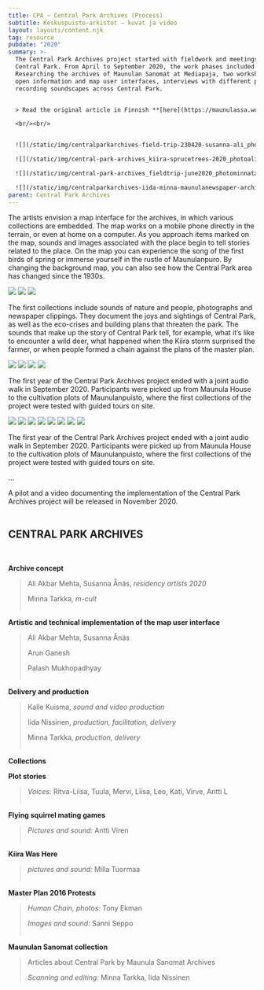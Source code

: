 ```yaml
---
title: CPA ~ Central Park Archives (Process)
subtitle: Keskuspuisto-arkistot – kuvat ja video
layout: layouts/content.njk
tag: resource
pubdate: "2020"
summary: >-
  The Central Park Archives project started with fieldwork and meetings in
  Central Park. From April to September 2020, the work phases included e.g.
  Researching the archives of Maunulan Sanomat at Mediapaja, two workshops on
  open information and map user interfaces, interviews with different people and
  recording soundscapes across Central Park.


  > Read the original article in Finnish **[here](https://maunulassa.wordpress.com/portfolio/keskuspuisto-arkistot-kuvat-ja-video/)**

  <br/><br/>


  ![](/static/img/centralparkarchives-field-trip-230420-susanna-ali_photominnatarkka-crop.jpg)

  ![](/static/img/central-park-archives_kiira-sprucetrees-2020_photoaliakbarmehta.jpg)

  ![](/static/img/central-park-archives_fieldtrip-june2020_photominnatarkka.jpg)

  ![](/static/img/centralparkarchives-iida-minna-maunulanewspaper-archives_photominnatarkka.jpg)
parent: Central Park Archives
---
```

The artists envision a map interface for the archives, in which various collections are embedded. The map works on a mobile phone directly in the terrain, or even at home on a computer. As you approach items marked on the map, sounds and images associated with the place begin to tell stories related to the place. On the map you can experience the song of the first birds of spring or immerse yourself in the rustle of Maunulanpuro. By changing the background map, you can also see how the Central Park area has changed since the 1930s.

![](/static/img/keskuspuistoarkistot-pilotti-kayttoliittyma.png)
![](/static/img/keskuspuistoarkistot-kartta-ilmakuva-1988_1200px.png)
![](/static/img/keskuspuistoarkistot-kartta-ilmakuva-1976_1200px.png)

The first collections include sounds of nature and people, photographs and newspaper clippings. They document the joys and sightings of Central Park, as well as the eco-crises and building plans that threaten the park. The sounds that make up the story of Central Park tell, for example, what it’s like to encounter a wild deer, what happened when the Kiira storm surprised the farmer, or when people formed a chain against the plans of the master plan.

![](/static/img/flying-squirrel-11-photo-by-antti-viren.jpg)
![](/static/img/two-flying-squirrels-02-photo-by-antti-viren.jpg)
![](/static/img/masa_syys-1992_vehreacc88-vanhus1.jpg)
![](/static/img/central-general-plan-2050-demonstration-banner-2016_phototonyekman.jpg)

The first year of the Central Park Archives project ended with a joint audio walk in September 2020. Participants were picked up from Maunula House to the cultivation plots of Maunulanpuisto, where the first collections of the project were tested with guided tours on site.

![](/static/img/central-park-archives-sound-walk-bus_photojaimeculebro.jpg)
![](/static/img/central-park-archives-sound-walk-forest-path_photojaimeculebro.jpg)
![](/static/img/central-park-archives-sound-walk-parking_photojaimeculebro.jpg)
![](/static/img/central-park-archives-sound-walk-susanna_photojaimeculebro.jpg)
![](/static/img/central-park-archives-sound-walk-stream-bridge_photojaimeculebro.jpg)
![](/static/img/central-park-archives-sound-walk-allotment_photojaimeculebro.jpg)
![](/static/img/central-park-archives-sound-walk-iida_photojaimeculebro.jpg)
![](/static/img/central-park-archives-sound-walk-sunflowers_photojaimeculebro.jpg)

The first year of the Central Park Archives project ended with a joint audio walk in September 2020. Participants were picked up from Maunula House to the cultivation plots of Maunulanpuisto, where the first collections of the project were tested with guided tours on site.

...

A pilot and a video documenting the implementation of the Central Park Archives project will be released in November 2020.
<br/><br/>


## **CENTRAL PARK ARCHIVES**
<br/>

**Archive concept**

> Ali Akbar Mehta, Susanna Ånäs, *residency artists 2020*
>
> Minna Tarkka, *m-cult*
> <br/><br/>

**Artistic and technical implementation of the map user interface**

> Ali Akbar Mehta, Susanna Ånäs
>
> Arun Ganesh
>
> Palash Mukhopadhyay
> <br/><br/>

**Delivery and production**

> Kalle Kuisma, *sound and video production*
>
> Iida Nissinen, *production, facilitation, delivery*
>
> Minna Tarkka, *production, delivery*
> <br/><br/>

**Collections**

**Plot stories**

> *Voices:* Ritva-Liisa, Tuula, Mervi, Liisa, Leo, Kati, Virve, Antti L
> <br/><br/>

**Flying squirrel mating games**

> *Pictures and sound:* Antti Viren
> <br/><br/>

**Kiira Was Here**

> *pictures and sound:* Milla Tuormaa
> <br/><br/>

**Master Plan 2016 Protests**

> *Human Chain, photos:* Tony Ekman
>
> *Images and sound:* Sanni Seppo
> <br/><br/>

**Maunulan Sanomat collection**

> Articles about Central Park by Maunula Sanomat Archives
>
> *Scanning and editing:* Minna Tarkka, Iida Nissinen